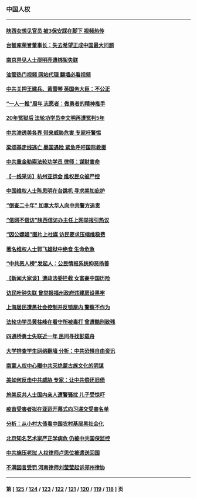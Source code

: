 ### 中国人权
---
#### [陕西女想见官员 被3保安踩在脚下 视频热传](../../pages/ncid278/n14081530.md?09270045) 
#### [台智库荣誉董事长：失去希望正成中国最大问题](../../pages/ncid278/n14081538.md?09270045) 
#### [南京异见人士邵明亮遭绑架失联](../../pages/ncid278/n14081004.md?09270045) 
#### [油管热门视频 网站代理 翻墙必看视频](http://138.2.39.72:81/youtube.html?epic-marker?09270045)
#### [中共关押王建兵、黄雪琴 英国务大臣：不公正](../../pages/ncid278/n14080902.md?09270045) 
#### [“一人一推”周年 志愿者：做勇者的精神推手](../../pages/ncid278/n14080662.md?09270045) 
#### [20年冤狱后 法轮功学员李文明再遭冤判5年](../../pages/ncid278/n14079447.md?09270045) 
#### [中共渗透美各界 带来威胁危害 专家吁警惕](../../pages/ncid278/n14080040.md?09270045) 
#### [梁颂基走线逃亡 墨国遇险 紧急呼吁国际救援](../../pages/ncid278/n14079991.md?09270045) 
#### [中共重金勒索法轮功学员 律师：谋财害命](../../pages/ncid278/n14079477.md?09270045) 
#### [【一线采访】杭州亚运会 维权民众被严控](../../pages/ncid278/n14079593.md?09270045) 
#### [中国维权人士陈思明在台跳机 寻求美加庇护](../../pages/ncid278/n14078976.md?09270045) 
#### [“倒查二十年” 加拿大华人向中共警方追责](../../pages/ncid278/n14075217.md?09270045) 
#### [“信网不信访”陕西信访办主任上网举报引热议](../../pages/ncid278/n14078753.md?09270045) 
#### [“因公嫖娼”图片上社媒 访民要求压缩维稳费](../../pages/ncid278/n14078677.md?09270045) 
#### [著名维权人士郭飞雄狱中绝食 生命危急](../../pages/ncid278/n14078362.md?09270045) 
#### [“中共恶人榜”发起人：公民情报系统抑恶扬善](../../pages/ncid278/n14078029.md?09270045) 
#### [【新闻大家谈】遭政法委拦截 女富豪中国历险](../../pages/ncid278/n14077770.md?09270045) 
#### [访民叶钟失联 曾举报福州政府违建房设黑牢](../../pages/ncid278/n14077800.md?09270045) 
#### [上海居民遭黑社会控制并反锁屋内 警察不作为](../../pages/ncid278/n14077716.md?09270045) 
#### [法轮功学员黄柱峰在看守所被毒打 曾遭酷刑致残](../../pages/ncid278/n14077119.md?09270045) 
#### [四通桥勇士失联近一年 民间寻找彭载舟](../../pages/ncid278/n14076997.md?09270045) 
#### [大学排查学生网络翻墙 分析：中共恐惧自由资讯](../../pages/ncid278/n14076988.md?09270045) 
#### [南蒙人权中心曝中共灭绝蒙古族文化的阴谋](../../pages/ncid278/n14076767.md?09270045) 
#### [美如何反击中共威胁 专家：让中共偿还旧债](../../pages/ncid278/n14076512.md?09270045) 
#### [旅美反共人士国内亲人遭警骚扰 儿子受惊吓](../../pages/ncid278/n14075238.md?09270045) 
#### [疫苗受害者拟在亚运开幕式向习递交受害名单](../../pages/ncid278/n14074920.md?09270045) 
#### [分析：从小村大债看中国农村基层黑社会化](../../pages/ncid278/n14074789.md?09270045) 
#### [北京知名艺术家严正学病危 仍被中共国保监控](../../pages/ncid278/n14074712.md?09270045) 
#### [中共施压老挝 人权律师卢思位被遣送回国](../../pages/ncid278/n14074014.md?09270045) 
#### [不满因言受罚 河南律师刘莹莹起诉郑州律协](../../pages/ncid278/n14073445.md?09270045) 

---
#### 第 [ [125](./125.md?09270045) / [124](./124.md?09270045) / [123](./123.md?09270045) / [122](./122.md?09270045) / [121](./121.md?09270045) / [120](./120.md?09270045) / [119](./119.md?09270045) / [118](./118.md?09270045) ] 页
